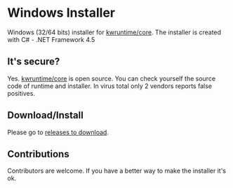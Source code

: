 # Windows Installer

Windows (32/64 bits) installer for [kwruntime/core](https://github.com/kwruntime/core).
The installer is created with C# - .NET Framework 4.5

## It's secure?

Yes. [kwruntime/core](https://github.com/kwruntime/core) is open source. You can check yourself the source code of runtime and installer. 
In virus total only 2 vendors reports false positives. 

## Download/Install

Please go to [releases to download](https://github.com/kwruntime/win32-installer/releases). 

## Contributions

Contributors are welcome. If you have a better way to make the installer it's ok. 
